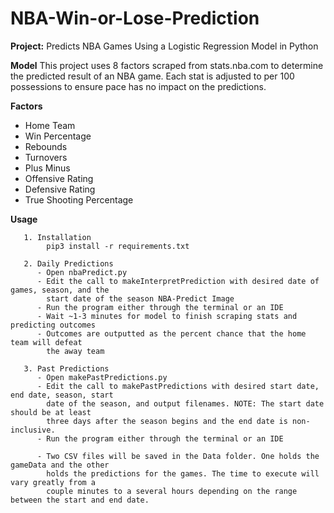 # NBA-Win-or-Lose-Prediction

**Project:**
Predicts NBA Games Using a Logistic Regression Model in Python

**Model**
This project uses 8 factors scraped from stats.nba.com to determine the predicted result of an NBA game. Each stat is adjusted to per 100 possessions to ensure pace has no impact on the predictions.

**Factors**
- Home Team
- Win Percentage
- Rebounds
- Turnovers
- Plus Minus
- Offensive Rating
- Defensive Rating
- True Shooting Percentage


**Usage**

       1. Installation
            pip3 install -r requirements.txt

       2. Daily Predictions
          - Open nbaPredict.py
          - Edit the call to makeInterpretPrediction with desired date of games, season, and the 
            start date of the season NBA-Predict Image
          - Run the program either through the terminal or an IDE
          - Wait ~1-3 minutes for model to finish scraping stats and predicting outcomes
          - Outcomes are outputted as the percent chance that the home team will defeat 
            the away team

       3. Past Predictions
          - Open makePastPredictions.py
          - Edit the call to makePastPredictions with desired start date, end date, season, start 
            date of the season, and output filenames. NOTE: The start date should be at least 
            three days after the season begins and the end date is non-inclusive.
          - Run the program either through the terminal or an IDE

          - Two CSV files will be saved in the Data folder. One holds the gameData and the other 
            holds the predictions for the games. The time to execute will vary greatly from a 
            couple minutes to a several hours depending on the range between the start and end date.

